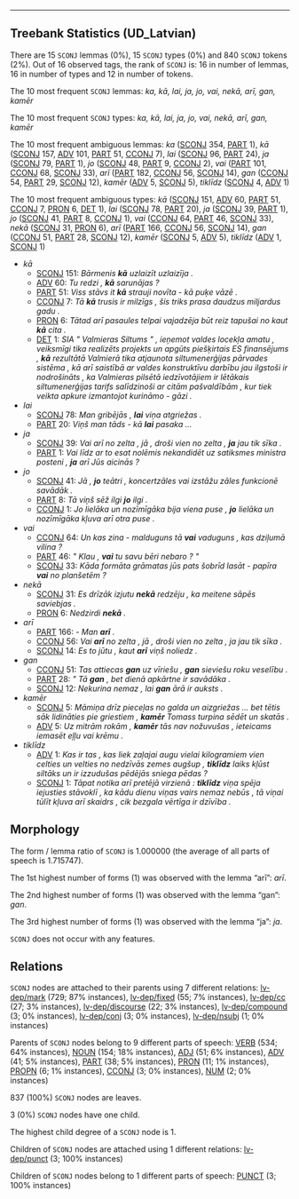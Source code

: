 

--------------------------------------------------------------------------------

## Treebank Statistics (UD_Latvian)

There are 15 `SCONJ` lemmas (0%), 15 `SCONJ` types (0%) and 840 `SCONJ` tokens (2%).
Out of 16 observed tags, the rank of `SCONJ` is: 16 in number of lemmas, 16 in number of types and 12 in number of tokens.

The 10 most frequent `SCONJ` lemmas: <em>ka, kā, lai, ja, jo, vai, nekā, arī, gan, kamēr</em>

The 10 most frequent `SCONJ` types:  <em>ka, kā, lai, ja, jo, vai, nekā, arī, gan, kamēr</em>

The 10 most frequent ambiguous lemmas: <em>ka</em> ([SCONJ]() 354, [PART]() 1), <em>kā</em> ([SCONJ]() 157, [ADV]() 101, [PART]() 51, [CCONJ]() 7), <em>lai</em> ([SCONJ]() 96, [PART]() 24), <em>ja</em> ([SCONJ]() 79, [PART]() 1), <em>jo</em> ([SCONJ]() 48, [PART]() 9, [CCONJ]() 2), <em>vai</em> ([PART]() 101, [CCONJ]() 68, [SCONJ]() 33), <em>arī</em> ([PART]() 182, [CCONJ]() 56, [SCONJ]() 14), <em>gan</em> ([CCONJ]() 54, [PART]() 29, [SCONJ]() 12), <em>kamēr</em> ([ADV]() 5, [SCONJ]() 5), <em>tiklīdz</em> ([SCONJ]() 4, [ADV]() 1)

The 10 most frequent ambiguous types:  <em>kā</em> ([SCONJ]() 151, [ADV]() 60, [PART]() 51, [CCONJ]() 7, [PRON]() 6, [DET]() 1), <em>lai</em> ([SCONJ]() 78, [PART]() 20), <em>ja</em> ([SCONJ]() 39, [PART]() 1), <em>jo</em> ([SCONJ]() 41, [PART]() 8, [CCONJ]() 1), <em>vai</em> ([CCONJ]() 64, [PART]() 46, [SCONJ]() 33), <em>nekā</em> ([SCONJ]() 31, [PRON]() 6), <em>arī</em> ([PART]() 166, [CCONJ]() 56, [SCONJ]() 14), <em>gan</em> ([CCONJ]() 51, [PART]() 28, [SCONJ]() 12), <em>kamēr</em> ([SCONJ]() 5, [ADV]() 5), <em>tiklīdz</em> ([ADV]() 1, [SCONJ]() 1)


* <em>kā</em>
  * [SCONJ]() 151: <em>Bārmenis <b>kā</b> uzlaizīt uzlaizīja .</em>
  * [ADV]() 60: <em>Tu redzi , <b>kā</b> sarunājas ?</em>
  * [PART]() 51: <em>Viss stāvs it <b>kā</b> strauji novīta - kā puķe vāzē .</em>
  * [CCONJ]() 7: <em>Tā <b>kā</b> trusis ir milzīgs , šis triks prasa daudzus miljardus gadu .</em>
  * [PRON]() 6: <em>Tātad arī pasaules telpai vajadzēja būt reiz tapušai no kaut <b>kā</b> cita .</em>
  * [DET]() 1: <em>SIA " Valmieras Siltums " , ieņemot valdes locekļa amatu , veiksmīgi tika realizēts projekts un apgūts piešķirtais ES finansējums , <b>kā</b> rezultātā Valmierā tika atjaunota siltumenerģijas pārvades sistēma , kā arī saistībā ar valdes konstruktīvu darbību jau ilgstoši ir nodrošināts , ka Valmieras pilsētā iedzīvotājiem ir lētākais siltumenerģijas tarifs salīdzinoši ar citām pašvaldībām , kur tiek veikta apkure izmantojot kurināmo - gāzi .</em>
* <em>lai</em>
  * [SCONJ]() 78: <em>Man gribējās , <b>lai</b> viņa atgriežas .</em>
  * [PART]() 20: <em>Viņš man tāds - kā <b>lai</b> pasaka ...</em>
* <em>ja</em>
  * [SCONJ]() 39: <em>Vai arī no zelta , jā , droši vien no zelta , <b>ja</b> jau tik sīka .</em>
  * [PART]() 1: <em>Vai līdz ar to esat nolēmis nekandidēt uz satiksmes ministra posteni , <b>ja</b> arī Jūs aicinās ?</em>
* <em>jo</em>
  * [SCONJ]() 41: <em>Jā , <b>jo</b> teātri , koncertzāles vai izstāžu zāles funkcionē savādāk .</em>
  * [PART]() 8: <em>Tā viņš sēž ilgi <b>jo</b> ilgi .</em>
  * [CCONJ]() 1: <em>Jo lielāka un nozīmīgāka bija viena puse , <b>jo</b> lielāka un nozīmīgāka kļuva arī otra puse .</em>
* <em>vai</em>
  * [CCONJ]() 64: <em>Un kas zina - malduguns tā <b>vai</b> vaduguns , kas dziļumā vilina ?</em>
  * [PART]() 46: <em>" Klau , <b>vai</b> tu savu bēri nebaro ? "</em>
  * [SCONJ]() 33: <em>Kāda formāta grāmatas jūs pats šobrīd lasāt - papīra <b>vai</b> no planšetēm ?</em>
* <em>nekā</em>
  * [SCONJ]() 31: <em>Es drīzāk izjutu <b>nekā</b> redzēju , ka meitene sāpēs saviebjas .</em>
  * [PRON]() 6: <em>Nedzirdi <b>nekā</b> .</em>
* <em>arī</em>
  * [PART]() 166: <em>- Man <b>arī</b> .</em>
  * [CCONJ]() 56: <em>Vai <b>arī</b> no zelta , jā , droši vien no zelta , ja jau tik sīka .</em>
  * [SCONJ]() 14: <em>Es to jūtu , kaut <b>arī</b> viņš noliedz .</em>
* <em>gan</em>
  * [CCONJ]() 51: <em>Tas attiecas <b>gan</b> uz vīriešu , <b>gan</b> sieviešu roku veselību .</em>
  * [PART]() 28: <em>" Tā <b>gan</b> , bet dienā apkārtne ir savādāka .</em>
  * [SCONJ]() 12: <em>Nekurina nemaz , lai <b>gan</b> ārā ir auksts .</em>
* <em>kamēr</em>
  * [SCONJ]() 5: <em>Māmiņa drīz pieceļas no galda un aizgriežas ... bet tētis sāk lidināties pie griestiem , <b>kamēr</b> Tomass turpina sēdēt un skatās .</em>
  * [ADV]() 5: <em>Uz mitrām rokām , <b>kamēr</b> tās nav nožuvušas , ieteicams iemasēt eļļu vai krēmu .</em>
* <em>tiklīdz</em>
  * [ADV]() 1: <em>Kas ir tas , kas liek zaļajai augu vielai kilogramiem vien celties un velties no nedzīvās zemes augšup , <b>tiklīdz</b> laiks kļūst siltāks un ir izzudušas pēdējās sniega pēdas ?</em>
  * [SCONJ]() 1: <em>Tāpat notika arī pretējā virzienā : <b>tiklīdz</b> viņa spēja iejusties stāvoklī , ka kādu dienu viņas vairs nemaz nebūs , tā viņai tūlīt kļuva arī skaidrs , cik bezgala vērtīga ir dzīvība .</em>

## Morphology

The form / lemma ratio of `SCONJ` is 1.000000 (the average of all parts of speech is 1.715747).

The 1st highest number of forms (1) was observed with the lemma “arī”: <em>arī</em>.

The 2nd highest number of forms (1) was observed with the lemma “gan”: <em>gan</em>.

The 3rd highest number of forms (1) was observed with the lemma “ja”: <em>ja</em>.

`SCONJ` does not occur with any features.


## Relations

`SCONJ` nodes are attached to their parents using 7 different relations: [lv-dep/mark]() (729; 87% instances), [lv-dep/fixed]() (55; 7% instances), [lv-dep/cc]() (27; 3% instances), [lv-dep/discourse]() (22; 3% instances), [lv-dep/compound]() (3; 0% instances), [lv-dep/conj]() (3; 0% instances), [lv-dep/nsubj]() (1; 0% instances)

Parents of `SCONJ` nodes belong to 9 different parts of speech: [VERB]() (534; 64% instances), [NOUN]() (154; 18% instances), [ADJ]() (51; 6% instances), [ADV]() (41; 5% instances), [PART]() (38; 5% instances), [PRON]() (11; 1% instances), [PROPN]() (6; 1% instances), [CCONJ]() (3; 0% instances), [NUM]() (2; 0% instances)

837 (100%) `SCONJ` nodes are leaves.

3 (0%) `SCONJ` nodes have one child.

The highest child degree of a `SCONJ` node is 1.

Children of `SCONJ` nodes are attached using 1 different relations: [lv-dep/punct]() (3; 100% instances)

Children of `SCONJ` nodes belong to 1 different parts of speech: [PUNCT]() (3; 100% instances)

